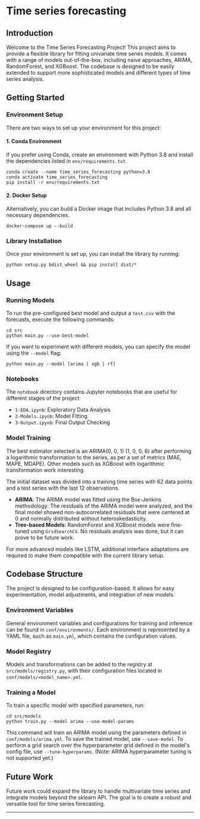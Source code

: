 # Time series forecasting

## Introduction

Welcome to the Time Series Forecasting Project! This project aims to provide a flexible library for fitting univariate time series models. It comes with a range of models out-of-the-box, including naive approaches, ARIMA, RandomForest, and XGBoost. The codebase is designed to be easily extended to support more sophisticated models and different types of time series analysis.

## Getting Started

### Environment Setup

There are two ways to set up your environment for this project:

#### 1. Conda Environment

If you prefer using Conda, create an environment with Python 3.8 and install the dependencies listed in `env/requirements.txt`.

```shell
conda create --name time_series_forecasting python=3.8
conda activate time_series_forecasting
pip install -r env/requirements.txt
```

#### 2. Docker Setup

Alternatively, you can build a Docker image that includes Python 3.8 and all necessary dependencies.

```shell
docker-compose up --build
```

### Library Installation

Once your environment is set up, you can install the library by running:

```shell
python setup.py bdist_wheel && pip install dist/*
```

## Usage

### Running Models

To run the pre-configured best model and output a `test.csv` with the forecasts, execute the following commands:

```shell
cd src
python main.py --use-best-model
```

If you want to experiment with different models, you can specify the model using the `--model` flag:

```shell
python main.py --model [arima | xgb | rf]
```

### Notebooks

The `notebook` directory contains Jupyter notebooks that are useful for different stages of the project:

- `1-EDA.ipynb`: Exploratory Data Analysis
- `2-Models.ipynb`: Model Fitting
- `3-Output.ipynb`: Final Output Checking

### Model Training

The best estimator selected is an ARIMA(0, 0, 1) (1, 0, 0, 6) after performing a logarithmic transformation to the series, as per a set of metrics (MAE, MAPE, MDAPE). Other models such as XGBoost with logarithmic transformation work interesting. 

The initial dataset was divided into a training time series with 62 data points and a test series with the last 12 observations.

- **ARIMA**: The ARIMA model was fitted using the Box-Jenkins methodology. The residuals of the ARIMA model were analyzed, and the final model showed non-autocorrelated residuals that were centered at 0 and normally distributed without heteroskedasticity.
- **Tree-based Models**: RandomForest and XGBoost models were fine-tuned using `GridSearchCV`. No residuals analysis was done, but it can prove to be future work.

For more advanced models like LSTM, additional interface adaptations are required to make them compatible with the current library setup.

## Codebase Structure

The project is designed to be configuration-based. It allows for easy experimentation, model adjustments, and integration of new models.

### Environment Variables

General environment variables and configurations for training and inference can be found in `conf/environments/`. Each environment is represented by a YAML file, such as `main.yml`, which contains the configuration values.

### Model Registry

Models and transformations can be added to the registry at `src/models/registry.py`, with their configuration files located in `conf/models/<model_name>.yml`.

### Training a Model

To train a specific model with specified parameters, run:

```shell
cd src/models
python train.py --model arima --use-model-params
```

This command will train an ARIMA model using the parameters defined in `conf/models/arima.yml`. To save the trained model, use `--save-model`. To perform a grid search over the hyperparameter grid defined in the model's config file, use `--tune-hyperparams`. (Note: ARIMA hyperparameter tuning is not supported yet.)

## Future Work

Future work could expand the library to handle multivariate time series and integrate models beyond the sklearn API. The goal is to create a robust and versatile tool for time series forecasting.

---
